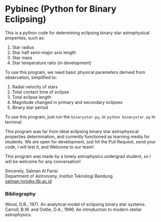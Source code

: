 # Pybinec (Python for Binary Eclipsing)

This is a python code for determining eclipsing binary star astrophysical properties, such as:
1. Star radius 
2. Star half semi-major axis length
3. Star mass
4. Star temperature ratio (in development)

To use this program, we need basic physical parameters derived from observation, simplified to:
1. Radial velocity of stars
2. Total contact time of eclipse
3. Total eclipse length
4. Magnitude changed in primary and secondary eclipses
5. Binary star period

To use this program, just run the `binarystar.py`, or `python binarystar.py` in terminal.

This program was far from ideal eclipsing binary star astrophysical properties determination, and currently functioned as learning media for students. We are open for development, just hit the Pull Request, send your code, I will test it, and Welcome to our team!

This program was made by a lonely astrophysics undergrad student, so I will be welcome for any conversation!

Sincerely, 
Salman Al Farisi  
Department of Astronomy, Institut Teknologi Bandung  
salman.hiro@s.itb.ac.id

### Bibliography
Wood, D.B., 1971. An analytical model of eclipsing binary star systems.  
Carroll, B.W. and Ostlie, D.A., 1996. An introduction to modern stellar astrophysics.


